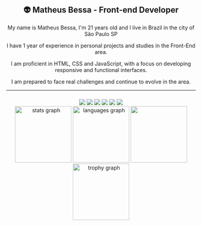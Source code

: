 <h2 align="center">👽 Matheus Bessa - Front-end Developer </h2>

<div align="center">
  <p>My name is Matheus Bessa, I'm 21 years old and I live in Brazil in the city of São Paulo SP</p>
  
  <p>I have 1 year of experience in personal projects and studies in the Front-End area.</p>
  
  <p>I am proficient in HTML, CSS and JavaScript, with a focus on developing responsive and functional interfaces.</p>
  
  <p>I am prepared to face real challenges and continue to evolve in the area.</p>  
</div>

-----


###

<div align="center">
  <img src="https://img.shields.io/badge/HTML5-E34F26?style=for-the-badge&logo=html5&logoColor=white" />
  <img src="https://img.shields.io/badge/CSS3-2596be?style=for-the-badge&logo=css3&logoColor=white" />
  <img src="https://img.shields.io/badge/git-F03C2E.svg?style=for-the-badge&logo=git&logoColor=white" />
  <img src="https://img.shields.io/badge/SASS-CC6699?style=for-the-badge&logo=sass&logoColor=white" />
  <img src="https://img.shields.io/badge/JavaScript-F7DF1E?style=for-the-badge&logo=javascript&logoColor=black" />
  <img src="https://img.shields.io/badge/node.js-6DA55F?style=for-the-badge&logo=node.js&logoColor=white" />
</div>

<div align="center">
  <img src="https://github-readme-stats.vercel.app/api?username=notoriouswin&hide_title=false&hide_rank=false&show_icons=false&include_all_commits=true&count_private=true&disable_animations=false&theme=gotham&locale=en&hide_border=true" height="150" alt="stats graph"  />
  <img src="https://github-readme-stats.vercel.app/api/top-langs?username=notoriouswin&locale=en&hide_title=false&layout=compact&card_width=320&langs_count=5&theme=gotham&hide_border=true" height="150" alt="languages graph"  />
  <img src="https://streak-stats.demolab.com?user=notoriouswin&theme=gotham&hide_border=true" height="150 alt="notoriouswin GitHub Stats"/>
  <img src="https://github-profile-trophy.vercel.app?username=notoriouswin&theme=onestar&column=3&row=1&margin-w=2&margin-h=0&no-bg=false&no-frame=true" height="150" alt="trophy graph"  />
</div>

###


